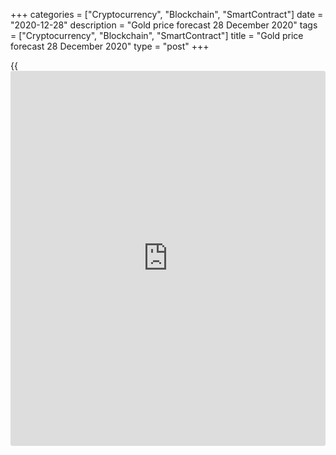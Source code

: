 +++
categories = ["Cryptocurrency", "Blockchain", "SmartContract"]
date = "2020-12-28"
description = "Gold price forecast 28 December 2020"
tags = ["Cryptocurrency", "Blockchain", "SmartContract"]
title = "Gold price forecast 28 December 2020"
type = "post"
+++

{{<iframe id="large-banner" src="https://www.bounty.group/#slide=21.0" width="100%" height="600" scrolling="no" style="border: 0px solid rgb(216, 221, 230); border-radius: 3px;">}}

2020-12-28

2020-12-28

Gold got hooked on steroids. Forecast as of 28.12.2020Dmitri Demidenko

Only the blue wave will allow gold to return its price above $2000 per
ounce. In all other cases, the previously set record can remain so for
many years. Let us discuss this topic and make up a gold trading plan.

## Six-month gold fundamental analysis

To see the future, you need to look back at the past. Gold is ready to
demonstrate the best annual growth since 2010. Stimuli have been the
main driver of the [XAUUSD][1] rally. In response to the recession
caused by the pandemic, the US Congress and the Federal Reserve spared
no expense, and most importantly, they acted quickly and decisively. As
a result, in August, the precious metal managed to reach an all-time
high of $2075 per ounce. In October, gold rallied in the hope of the
blue wave. Finally, $892 billion fiscal stimulus endorsed by Congress
and Donald Trump pushed gold up to the 6-week high. Can it count on the
old trump cards in 2021?

### Gold dynamics

 _Source: Bloomberg._

I strongly doubt that next year the Federal Reserve is going to
demonstrate a tenth of the madness that has become the Fed's calling
card in the spring of 2020. Indeed, the FOMC's December forecasts
suggest that the regulator is not going to raise the rate in 2021-2023.
However, it is quite possible that it was just overreacting. If
inflation expectations rise sharply due to oil, the blue wave, and the
booming US economic recovery, the Fed's outlook will definitely change.
The hawkish rhetoric and the earlier start of monetary [policy](https://www.fintechee.com/policy/)
normalization will lead to the dollar strengthening. However, I don't
think this will happen before the second half of 2021.

In the period from January to June, financial markets will be dominated
by the topics of defeating the pandemic, global economic recovery, and
fiscal stimulus. The first two of them are likely to support the bears
on the USD index. This is good [news](https://www.letsplayfx.com/blog/forex-news-website/) for the precious metal, but in
reality, the gold trend will depend on the US Congress. Even more
precisely, it will be determined by American voters. In January, they
are going to decide who will get two seats in the Senate. If the
Democrats win, the blue wave will become a reality, an $892 billion
fiscal stimulus will mark the beginning, and a reflationary environment
will become very possible.

On the contrary, the Republican victory would split Congress, make it
harder for Joe Biden to push his ideas through lawmakers, and the
[XAUUSD][1] upward movement will lose momentum. In the first case, gold
will have the opportunity to return above $2000 per ounce. In the
second, it risks entering the zone of mid-term consolidation of
$1750-1950.

These scenarios are based on the weakness of the greenback in the first
half of 2021. However, unexpected circumstances can lead to increased
uncertainty and return the demand for safe-havens. As a result, the
dollar will start to recover earlier than expected. This option is
supported by the EURUSD reaction to the US presidential elections. Since
2000, the main currency pair has consistently peaked for one to three
months after the vote, after which the prices began to fall.

### [EURUSD][2] reaction to the US presidential election

 _Source: Nordea Markets._

### Six-month ****gold trading plan

In my opinion, there is a 60% probability of a divided Congress and a
consolidation of gold in the range of $1750-1950 per ounce during the
first half of 2021. I give the 30% chances of the blue wave and the rise
of a precious metal’s price above $2000. There is a 10% probability of
the premature strengthening of the US dollar, which will initiate the
bear trend in [XAUUSD][1].



## Price chart of XAUUSD in real time mode

The content of this article reflects the author’s opinion and does not
necessarily reflect the official position of LiteForex. The material
published on this page is provided for informational purposes only and
should not be considered as the provision of investment advice for the
purposes of Directive 2004/39/EC.

Rate this article:

{{value}}

( {{count}} {{title}} )

   1. my.lite.forex/trading/chart?symbol=XAUUSD&returnUrl=true
   2. my.liteforex.com/trading/chart?symbol=EURUSD&returnUrl=true